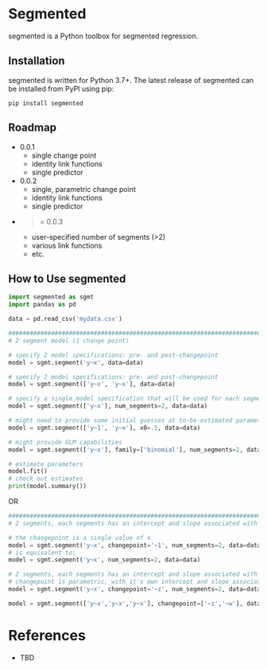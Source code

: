 # Segmented

segmented is a Python toolbox for segmented regression.

## Installation

segmented is written for Python 3.7+.  The latest release of segmented can be installed from PyPI using pip:

```pip install segmented```


## Roadmap
- 0.0.1
    - single change point
    - identity link functions
    - single predictor
- 0.0.2
    - single, parametric change point
    - identity link functions
    - single predictor
- >= 0.0.3
    - user-specified number of segments (>2)
    - various link functions
    - etc.


## How to Use segmented

```py
import segmented as sgmt
import pandas as pd

data = pd.read_csv('mydata.csv')

###############################################################################
# 2 segment model (1 change point)

# specify 2 model specifications: pre- and post-changepoint
model = sgmt.segment('y~x', data=data)

# specify 2 model specifications: pre- and post-changepoint
model = sgmt.segment(['y~x', 'y~x'], data=data)

# specify a single model specification that will be used for each segment
model = sgmt.segment(['y~x'], num_segments=2, data=data)

# might need to provide some initial guesses at to-be-estimated parameters
model = sgmt.segment(['y~1', 'y~x'], x0=.5, data=data)

# might provide GLM capabilities
model = sgmt.segment(['y~x'], family=['binomial'], num_segments=2, data=data)

# estimate parameters
model.fit()
# check out estimates
print(model.summary())

```

OR

```py
###############################################################################
# 2 segments, each segments has an intercept and slope associated with x

# the changepoint is a single value of x
model = sgmt.segment('y~x', changepoint='~1', num_segments=2, data=data)
# is equivalent to:
model = sgmt.segment('y~x', num_segments=2, data=data)

# 2 segments, each segments has an intercept and slope associated with x
# changepoint is parametric, with it's own intercept and slope associated with z
model = sgmt.segment('y~x', changepoint='~z', num_segments=2, data=data)

model = sgmt.segment(['y~x','y~x','y~x'], changepoint=['~z','~w'], data=data)
```

# References
- TBD
